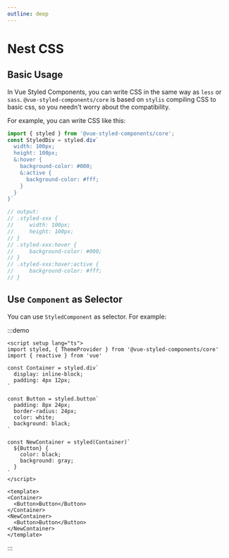 ```yaml
---
outline: deep
---
```


# Nest CSS

## Basic Usage

In Vue Styled Components, you can write CSS in the same way as `less` or `sass`. `@vue-styled-components/core` is based on `stylis` compiling CSS to basic css, so you needn't worry about the compatibility.

For example, you can write CSS like this:

```js
import { styled } from '@vue-styled-components/core';
const StyledDiv = styled.div`
  width: 100px;
  height: 100px;
  &:hover {
    background-color: #000;
    &:active {
      background-color: #fff;
    }
  }
}`

// output:
// .styled-xxx {
//     width: 100px;
//     height: 100px;
// }
// .styled-xxx:hover {
//     background-color: #000;
// }
// .styled-xxx:hover:active {
//     background-color: #fff;
// }
```

## Use `Component` as Selector

You can use `StyledComponent` as selector. For example:

:::demo
```vue
<script setup lang="ts">
import styled, { ThemeProvider } from '@vue-styled-components/core'
import { reactive } from 'vue'

const Container = styled.div`
  display: inline-block;
  padding: 4px 12px;
`

const Button = styled.button`
  padding: 8px 24px;
  border-radius: 24px;
  color: white;
  background: black;
`

const NewContainer = styled(Container)`
  ${Button} {
    color: black;
    background: gray;
  }
`
</script>

<template>
<Container>
  <Button>Button</Button>
</Container>
<NewContainer>
  <Button>Button</Button>
</NewContainer>
</template>
```
:::